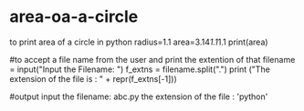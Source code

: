 # area-oa-a-circle
to print area of a circle in python
radius=1.1
area=3.14*1.1*1.1
print(area)

#to accept a file name from the user and print the extention of that
filename = input("Input the Filename: ")
f_extns = filename.split(".") 
print ("The extension of the file is : " + repr(f_extns[-1]))

#output
input the filename: abc.py
the extension of the file : 'python'
